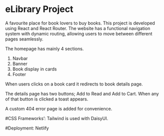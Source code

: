 # eLibrary Project

A favourite place for book lovers to buy books.
This project is developed using React and React Router. The website has a functional navigation system with dynamic routing, allowing users to move between different pages seamlessly.

The homepage has mainly 4 sections.

1. Navbar
2. Banner
3. Book display in cards
4. Footer

When users clicks on a book card it redirects to book details page.

The details page has two buttons; Add to Read and Add to Cart.
When any of that button is clicked a toast appears.

A custom 404 error page is added for convenience.

#CSS Frameworks’: Tailwind is used with DaisyUI.

#Deployment: Netlify
